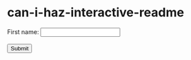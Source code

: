# can-i-haz-interactive-readme


<div>
<form action="https://requestbin.net/r/1jb4zfi1" method="get">
<label for="fname">First name:</label>
<input type="text" id="fname" name="fname"><br><br>
<input type="submit" value="Submit">
</form>
</div>
